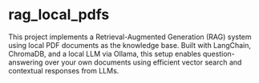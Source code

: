 # rag_local_pdfs
This project implements a Retrieval-Augmented Generation (RAG) system using local PDF documents as the knowledge base. Built with LangChain, ChromaDB, and a local LLM via Ollama, this setup enables question-answering over your own documents using efficient vector search and contextual responses from LLMs.
